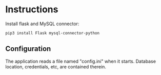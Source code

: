 # Instructions
Install flask and MySQL connector:
```
pip3 install Flask mysql-connector-python
```

## Configuration

The application reads a file named "config.ini" when it starts.  Database location, credentials, etc, are contained therein.
